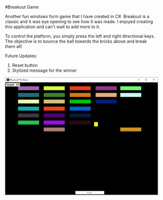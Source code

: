 #Breakout Game

Another fun windows form game that I have created in C#. Breakout is a classic and it was eye opening to see how it was made. I enjoyed creating this application and can't wait to add more to it. 

To control the platform, you simply press the left and right directional keys. The objective is to bounce the ball towards the bricks above and break them all! 

Future Updates:
1) Reset button
2) Stylized message for the winner

![alt text](https://github.com/abelberhane/BreakoutGame/blob/master/Assets/BreakoutSH.png?raw=true)
